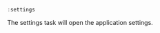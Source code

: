 <!--TITLE:settings-->
<!--ABOUT:The settings task will open the settings window.-->

```javascript
:settings
```

The settings task will open the application settings.